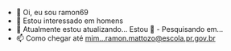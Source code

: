- 👋 Oi, eu sou ramon69
- 👀 Estou interessado em homens
- 🌱 Atualmente estou atualizando...
Estou 💞️ - Pesquisando em...
- 📫 Como chegar até mim...ramon.mattozo@escola.pr.gov.br

<!---
ramondelas/ramondelas is a ✨ special ✨ repository because its `README.md` (this file) appears on your GitHub profile.
You can click the Preview link to take a look at your changes.
--->
